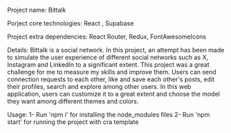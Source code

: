Project name: Bittalk

Porject core technologies: React , Supabase

Project extra dependencies: React Router, Redux, FontAwesomeIcons

Details: 
Bittalk is a social network. 
In this project, an attempt has been made to simulate the user experience of different social networks such as X, Instagram and LinkedIn to a significant extent. 
This project was a great challenge for me to measure my skills and improve them. Users can send connection requests to each other, like and save each other's posts, edit their profiles, search and explore among other users.
In this web application, users can customize it to a great extent and choose the model they want among different themes and colors.

Usage:
1- Run 'npm i' for installing the node_modules files
2- Run 'npm start' for running the project with cra template

